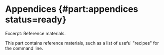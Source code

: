 # Appendices {#part:appendices status=ready}

Excerpt: Reference materials.

This part contains reference materials, such as a list of 
useful "recipes" for the command line.

<minitoc/>
